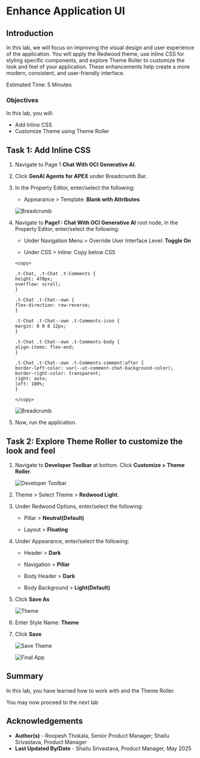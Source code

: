 # Enhance Application UI

## Introduction

In this lab, we will focus on improving the visual design and user experience of the application. You will apply the Redwood theme, use inline CSS for styling specific components, and explore Theme Roller to customize the look and feel of your application. These enhancements help create a more modern, consistent, and user-friendly interface.

Estimated Time: 5 Minutes

### Objectives

In this lab, you will:

- Add Inline CSS
- Customize Theme using Theme Roller

## Task 1: Add Inline CSS

1. Navigate to Page 1 **Chat With OCI Generative AI**.

2. Click **GenAI Agents for APEX** under Breadcrumb Bar.

3. In the Property Editor, enter/select the following:

    - Appearance > Template: **Blank with Attributes**

    ![Breadcrumb](images/breadcrumb.png " ")

4. Navigate to **Page1 : Chat With OCI Generative AI** root node, in the Property Editor, enter/select the following:

    - Under Navigation Menu > Override User Interface Level: **Toggle On**

    - Under CSS > Inline: Copy below CSS

    ```
    <copy>

    .t-Chat, .t-Chat .t-Comments {
    height: 470px;
    overflow: scroll;
    }

    .t-Chat .t-Chat--own {
    flex-direction: row-reverse;
    }

    .t-Chat .t-Chat--own .t-Comments-icon {
    margin: 0 0 0 12px;
    }

    .t-Chat .t-Chat--own .t-Comments-body {
    align-items: flex-end;
    }

    .t-Chat .t-Chat--own .t-Comments-comment:after {
    border-left-color: var(--ut-comment-chat-background-color);
    border-right-color: transparent;
    right: auto;
    left: 100%;
    }

    </copy>
    ```

    ![Breadcrumb](images/page1.png " ")

5. Now, run the application.

## Task 2: Explore Theme Roller to customize the look and feel

1. Navigate to **Developer Toolbar** at bottom. Click **Customize > Theme Roller**.

   ![Developer Toolbar](images/developer-toolbar.png " ")

2. Theme > Select Theme > **Redwood Light**.

3. Under Redwood Options, enter/select the following:

    - Pillar > **Neutral(Default)**

    - Layout > **Floating**

4. Under Appearance, enter/select the following:

    - Header > **Dark**

    - Navigation > **Pillar**

    - Body Header > **Dark**

    - Body Background > **Light(Default)**

5. Click **Save As**

    ![Theme](images/theme-roller.png " ")

6. Enter Style Name: **Theme**

7. Click **Save**

   ![Save Theme](images/save-theme.png " ")

   ![Final App](images/final-app.png " ")

## Summary

In this lab, you have learned how to work with and the Theme Roller.

You may now proceed to the next lab

## Acknowledgements

- **Author(s)** - Roopesh Thokala, Senior Product Manager; Shailu Srivastava, Product Manager
- **Last Updated By/Date** - Shailu Srivastava, Product Manager, May 2025